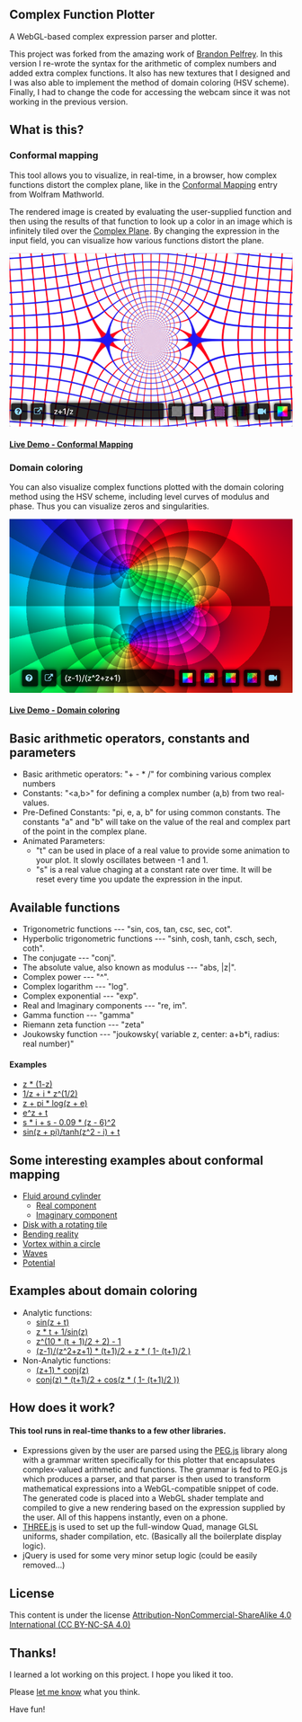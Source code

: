 ## Complex Function Plotter 

A WebGL-based complex expression parser and plotter. 

This project was forked from the amazing work of [Brandon Pelfrey](https://github.com/brandonpelfrey/complex-function-plot). In this version I re-wrote the syntax for the arithmetic of complex numbers and added extra complex functions. It also has new textures that I designed and I was also able to implement the method of domain coloring (HSV scheme). Finally, I had to change the code for accessing the webcam since it was not working in the previous version.

## What is this?

### Conformal mapping

This tool allows you to visualize, in real-time, in a browser, how complex functions distort the complex plane, like in the [Conformal Mapping](http://mathworld.wolfram.com/ConformalMapping.html) entry from Wolfram Mathworld. 

The rendered image is created by evaluating the user-supplied function and then using the results of that function to look up a color in an image which is infinitely tiled over the [Complex Plane](http://mathworld.wolfram.com/ComplexPlane.html). By changing the expression in the input field, you can visualize how various functions distort the plane.

![Plotter Screenshot](https://github.com/jcponce/complex/blob/gh-pages/function-plotter/conformal.png)

#### [Live Demo - Conformal Mapping](http://jcponce.github.io/complex/function-plotter/)

### Domain coloring

You can also visualize complex functions plotted with the domain coloring method using the HSV scheme, including level curves of modulus and phase. Thus you can visualize zeros and singularities.

![Plotter Screenshot](https://github.com/jcponce/complex/blob/gh-pages/function-plotter/hsv.png)

#### [Live Demo - Domain coloring](http://jcponce.github.io/complex/function-plotter/hsv.htm)

## Basic arithmetic operators, constants and parameters

* Basic arithmetic operators: "+  -  *  /" for combining various complex numbers
* Constants: "<a,b>" for defining a complex number (a,b) from two real-values.
* Pre-Defined Constants: "pi, e, a, b" for using common constants. The constants "a" and "b" will take on the value of the real and complex part of the point in the complex plane.
* Animated Parameters: 
  * "t" can be used in place of a real value to provide some animation to your plot. It slowly oscillates between -1 and 1.
  * "s" is a real value chaging at a constant rate over time. It will be reset every time you update the expression in the input.

## Available functions

* Trigonometric functions --- "sin, cos, tan, csc, sec, cot".
* Hyperbolic trigonometric functions --- "sinh, cosh, tanh, csch, sech, coth".
* The conjugate --- "conj".
* The absolute value, also known as modulus --- "abs, |z|".
* Complex power --- "^".
* Complex logarithm --- "log".
* Complex exponential --- "exp".
* Real and Imaginary components --- "re, im".
* Gamma function --- "gamma"
* Riemann zeta function --- "zeta"
* Joukowsky function --- "joukowsky( variable z, center: a+b*i, radius: real number)"

#### Examples

* [z * (1-z)](https://jcponce.github.io/complex/function-plotter/index.htm?expression=eiAqICgxLXop)
* [1/z + i * z^(1/2)](https://jcponce.github.io/complex/function-plotter/index.htm?expression=MS96ICsgaSAqIHpeKDEvMik=)
* [z + pi * log(z + e)](https://jcponce.github.io/complex/function-plotter/index.htm?expression=eiArIHBpICogbG9nKHogKyBlKQ==)
* [e^z + t](https://jcponce.github.io/complex/function-plotter/index.htm?expression=ZV56ICsgdA==)
* [s * i + s - 0.09 * (z - 6)^2](https://jcponce.github.io/complex/function-plotter/index.htm?expression=cyAqIGkgKyBzIC0gMC4wOSAqICh6IC0gNileMg==)
* [sin(z + pi)/tanh(z^2 - i) + t](https://jcponce.github.io/complex/function-plotter/hsv.htm?expression=c2luKHogKyBwaSkvdGFuaCh6XjIgLSBpKSArIHQ=)

## Some interesting examples about conformal mapping

* [Fluid around cylinder](https://jcponce.github.io/complex/function-plotter/?expression=eiAqICgxIC0gKHQrMSkvMikgKyAodCsxKS8yICogKHorMS96KQ==)
  * [Real component](https://jcponce.github.io/complex/function-plotter/?expression=cmUoKHorMS96KSApKiAodCsxKS8yICsgcmUoeikgKiAoMSAtICh0KzEpLzIp)
  * [Imaginary component](https://jcponce.github.io/complex/function-plotter/?expression=aW0oKHorMS96KSApKiAodCsxKS8yICsgaW0oeikgKiAoMSAtICh0KzEpLzIp)
* [Disk with a rotating tile](https://jcponce.github.io/complex/function-plotter/?expression=KHogKiAwLjk5ICsgMC4wMSAqICgoMSAtIHpeKDE4KSkgKiB6XjIpICkgKiAoMSArIGkgKiB0KQ==)
* [Bending reality](https://jcponce.github.io/complex/function-plotter/?expression=ZV4oaSAqIDAuNSAqICh6IC0gMyppKSArIGxvZyh6IC0gMyppKSkgKiAodCsxKS8yICsgeiAqICgxIC0gKHQrMSkvMik=)
* [Vortex within a circle](https://jcponce.github.io/complex/function-plotter/?expression=KHogKiAzKS8yICogZV4odCAqIHBpICogaSAqIGVeKCAtMSAqIGFicyggKHoqMykvMiApXjIgKSk=)
* [Waves](https://jcponce.github.io/complex/function-plotter/?expression=ZV4oaSAqICgxLjUgKiByKV41KSArIHQ=)
* [Potential](https://jcponce.github.io/complex/function-plotter/?expression=KGxvZygoei0xKS8oeisxKSkpICogKHQrMSkvMiArIHogKiAoMSAtICh0KzEpLzIp)

## Examples about domain coloring

* Analytic functions:
  * [sin(z + t)](https://jcponce.github.io/complex/function-plotter/hsv.htm?expression=c2luKHogKyB0KQ==)
  * [z * t + 1/sin(z)](https://jcponce.github.io/complex/function-plotter/hsv.htm?expression=eiAqIHQgKyAxL3Npbih6KQ==)
  * [z^(10 * (t + 1)/2 + 2) - 1](https://jcponce.github.io/complex/function-plotter/hsv.htm?expression=el4oMTAgKiAodCArIDEpLzIgKyAyKSAtIDE=)
  * [(z-1)/(z^2+z+1) * (t+1)/2 + z * ( 1- (t+1)/2 )](https://jcponce.github.io/complex/function-plotter/hsv.htm?expression=KHotMSkvKHpeMit6KzEpICogKHQrMSkvMiArIHogKiAoIDEtICh0KzEpLzIgKQ==)
* Non-Analytic functions:
  * [(z+1) * conj(z)](https://jcponce.github.io/complex/function-plotter/hsv.htm?expression=KHorMSkgKiBjb25qKHop)
  * [conj(z) * (t+1)/2 + cos(z * ( 1- (t+1)/2 ))](https://jcponce.github.io/complex/function-plotter/hsv.htm?expression=Y29uaih6KSAqICh0KzEpLzIgKyBjb3MoeiAqICggMS0gKHQrMSkvMiApKQ==)


## How does it work?
#### This tool runs in real-time thanks to a few other libraries.

* Expressions given by the user are parsed using the [PEG.js](https://pegjs.org/) library along with a grammar written specifically for this plotter that encapsulates complex-valued arithmetic and functions. The grammar is fed to PEG.js which produces a parser, and that parser is then used to transform mathematical expressions into a WebGL-compatible snippet of code. The generated code is placed into a WebGL shader template and compiled to give a new rendering based on the expression supplied by the user. All of this happens instantly, even on a phone.
* [THREE.js](https://threejs.org/) is used to set up the full-window Quad, manage GLSL uniforms, shader compilation, etc. (Basically all the boilerplate display logic).
* jQuery is used for some very minor setup logic (could be easily removed...)

## License

This content is under the license [Attribution-NonCommercial-ShareAlike 4.0 International (CC BY-NC-SA 4.0)](https://creativecommons.org/licenses/by-nc-sa/4.0/)

## Thanks!
I learned a lot working on this project. I hope you liked it too. 

Please [let me know](https://twitter.com/PonceCampuzano) what you think.

Have fun!
